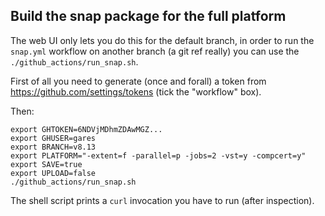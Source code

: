 ## Build the snap package for the full platform

The web UI only lets you do this for the default branch, in order to run the
`snap.yml` workflow on another branch (a git ref really) you can use the
`./github_actions/run_snap.sh`.

First of all you need to generate (once and forall) a token from
<https://github.com/settings/tokens> (tick the "workflow" box).

Then:
```shell
export GHTOKEN=6NDVjMDhmZDAwMGZ...
export GHUSER=gares
export BRANCH=v8.13
export PLATFORM="-extent=f -parallel=p -jobs=2 -vst=y -compcert=y"
export SAVE=true
export UPLOAD=false
./github_actions/run_snap.sh
```
The shell script prints a `curl` invocation you have to run (after inspection).
